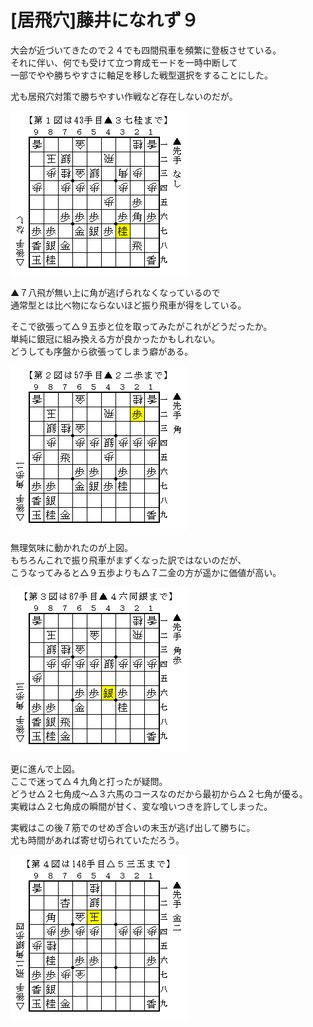 # [居飛穴]藤井になれず９  

大会が近づいてきたので２４でも四間飛車を頻繁に登板させている。  
それに伴い、何でも受けて立つ育成モードを一時中断して  
一部でやや勝ちやすさに軸足を移した戦型選択をすることにした。  

尤も居飛穴対策で勝ちやすい作戦など存在しないのだが。  

![](images/20130520234142.png)  

▲７八飛が無い上に角が逃げられなくなっているので  
通常型とは比べ物にならないほど振り飛車が得をしている。  

そこで欲張って△９五歩と位を取ってみたがこれがどうだったか。  
単純に銀冠に組み換える方が良かったかもしれない。  
どうしても序盤から欲張ってしまう癖がある。  

![](images/20130520234141.png)  

無理気味に動かれたのが上図。  
もちろんこれで振り飛車がまずくなった訳ではないのだが、  
こうなってみると△９五歩よりも△７二金の方が遥かに価値が高い。  

![](images/20130520234140.png)  

更に進んで上図。  
ここで迷って△４九角と打ったが疑問。  
どうせ△２七角成～△３六馬のコースなのだから最初から△２七角が優る。  
実戦は△２七角成の瞬間が甘く、変な喰いつきを許してしまった。  

実戦はこの後７筋でのせめぎ合いの末玉が逃げ出して勝ちに。  
尤も時間があれば寄せ切られていただろう。  

![](images/20130520234139.png)  
